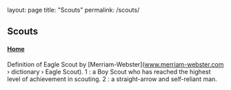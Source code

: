 layout: page
title: "Scouts"
permalink: /scouts/

## Scouts

#### [Home](https://jscholl23.github.io/)

Definition of Eagle Scout by [Merriam-Webster](www.merriam-webster.com › dictionary › Eagle Scout). 1 : a Boy Scout who has reached the highest level of achievement in scouting. 2 : a straight-arrow and self-reliant man.
